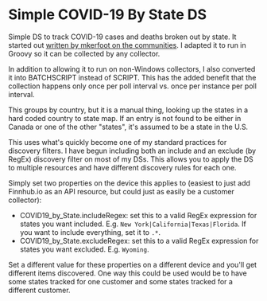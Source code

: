 # Simple COVID-19 By State DS
Simple DS to track COVID-19 cases and deaths broken out by state. It started out [written by mkerfoot on the communities](https://communities.logicmonitor.com/topic/5378-covid-19/). I adapted it to run in Groovy so it can be collected by any collector.

In addition to allowing it to run on non-Windows collectors, I also converted it into BATCHSCRIPT instead of SCRIPT. This has the added benefit that the collection happens only once per poll interval vs. once per instance per poll interval.

This groups by country, but it is a manual thing, looking up the states in a hard coded country to state map. If an entry is not found to be either in Canada or one of the other "states", it's assumed to be a state in the U.S.

This uses what's quickly become one of my standard practices for discovery filters. I have begun including both an include and an exclude (by RegEx) discovery filter on most of my DSs. This allows you to apply the DS to multiple resources and have different discovery rules for each one.

Simply set two properties on the device this applies to (easiest to just add Finnhub.io as an API resource, but could just as easily be a customer collector):
* COVID19_by_State.includeRegex: set this to a valid RegEx expression for states you want included. E.g. `New York|California|Texas|Florida`. If you want to include everything, set it to `.*`.
* COVID19_by_State.excludeRegex: set this to a valid RegEx expression for states you want excluded. E.g. `Wyoming`.

Set a different value for these properties on a different device and you'll get different items discovered. One way this could be used would be to have some states tracked for one customer and some states tracked for a different customer.
